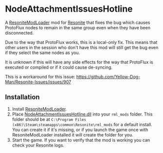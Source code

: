 # NodeAttachmentIssuesHotline

A [ResoniteModLoader](https://github.com/resonite-modding-group/ResoniteModLoader) mod for [Resonite](https://resonite.com/) that fixes the bug which causes ProtoFlux nodes to remain in the same group even when they have been disconnected.

Due to the way that ProtoFlux works, this is a local-only fix. This means that other users in the session who don't have this mod will still get the bug even if they select the same nodes as you.

It is unknown if this will have any side effects for the way that ProtoFlux is executed or compiled or if it could cause de-syncing.

This is a workaround for this issue: https://github.com/Yellow-Dog-Man/Resonite-Issues/issues/907

## Installation
1. Install [ResoniteModLoader](https://github.com/resonite-modding-group/ResoniteModLoader).
2. Place [NodeAttachmentIssuesHotline.dll](https://github.com/Nytra/ResoniteNodeAttachmentIssuesHotline/releases/download/v1.0.0/NodeAttachmentIssuesHotline.dll) into your `rml_mods` folder. This folder should be at `C:\Program Files (x86)\Steam\steamapps\common\Resonite\rml_mods` for a default install. You can create it if it's missing, or if you launch the game once with ResoniteModLoader installed it will create the folder for you.
3. Start the game. If you want to verify that the mod is working you can check your Resonite logs.
